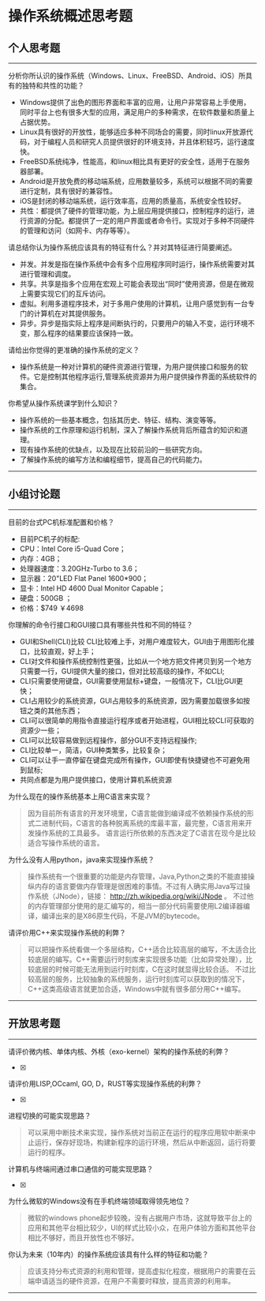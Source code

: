 # 操作系统概述思考题

## 个人思考题

---

分析你所认识的操作系统（Windows、Linux、FreeBSD、Android、iOS）所具有的独特和共性的功能？
- Windows提供了出色的图形界面和丰富的应用，让用户非常容易上手使用，同时平台上也有很多大型的应用，满足用户的多种需求，在软件数量和质量上占据优势。
- Linux具有很好的开放性，能够适应多种不同场合的需要，同时linux开放源代码，对于编程人员和研究人员提供很好的环境支持，并且体积轻巧，运行速度快。
- FreeBSD系统纯净，性能高，和linux相比具有更好的安全性，适用于在服务器部署。
- Android是开放免费的移动端系统，应用数量较多，系统可以根据不同的需要进行定制，具有很好的兼容性。
- iOS是封闭的移动端系统，运行效率高，应用的质量高，系统安全性较好。
- 共性：都提供了硬件的管理功能，为上层应用提供接口，控制程序的运行，进行资源的分配。都提供了一定的用户界面或者命令行。实现对于多种不同硬件的管理和访问（如网卡、内存等等）。

>  

请总结你认为操作系统应该具有的特征有什么？并对其特征进行简要阐述。
- 并发。并发是指在操作系统中会有多个应用程序同时运行，操作系统需要对其进行管理和调度。
- 共享。共享是指多个应用在宏观上可能会表现出“同时”使用资源，但是在微观上需要实现它们的互斥访问。
- 虚拟。利用多道程序技术，对于多用户使用的计算机，让用户感觉到有一台专门的计算机在对其提供服务。
- 异步。异步是指实际上程序是间断执行的，只要用户的输入不变，运行环境不变，那么程序的结果要应该保持一致。

>   

请给出你觉得的更准确的操作系统的定义？
- 操作系统是一种对计算机的硬件资源进行管理，为用户提供接口和服务的软件。它是控制其他程序运行,管理系统资源并为用户提供操作界面的系统软件的集合。

>   

你希望从操作系统课学到什么知识？
- 操作系统的一些基本概念，包括其历史、特征、结构、演变等等。
- 操作系统的工作原理和运行机制，深入了解操作系统背后所蕴含的知识和道理。
- 现有操作系统的优缺点，以及现在比较前沿的一些研究方向。
- 了解操作系统的编写方法和编程细节，提高自己的代码能力。

>   

---

## 小组讨论题

---

目前的台式PC机标准配置和价格？

- 目前PC机子的标配: 
- CPU：Intel Core i5-Quad Core； 
- 内存：4GB； 
- 处理器速度：3.20GHz-Turbo to 3.6； 
- 显示器：20"LED Flat Panel 1600*900； 
- 显卡：Intel HD 4600 Dual Monitor Capable； 
- 硬盘：500GB ； 
- 价格：$749 ￥4698 

你理解的命令行接口和GUI接口具有哪些共性和不同的特征？

- GUI和Shell(CLI)比较 CLI比较难上手，对用户难度较大，GUI由于用图形化接口，比较直观，好上手；
- CLI对文件和操作系统控制性更强，比如从一个地方把文件拷贝到另一个地方只需要一行，GUI提供大量的接口，但对比较高级的操作，不如CLI; 
- CLI只需要使用键盘，GUI需要使用鼠标+键盘，一般情况下，CLI比GUI更快；
- CLI占用较少的系统资源，GUI占用较多的系统资源，因为需要加载很多如按钮之类的其他东西；
- CLI可以很简单的用指令直接运行程序或者开始进程，GUI相比较CLI可获取的资源少一些；
- CLI可以比较容易做到远程操作，部分GUI不支持远程操作;
- CLI比较单一，简洁，GUI种类繁多，比较复杂；
- CLI可以让手一直停留在键盘完成所有操作，GUI即使有快捷键也不可避免用到鼠标;
- 共同点都是为用户提供接口，使用计算机系统资源 

为什么现在的操作系统基本上用C语言来实现？

>  因为目前所有语言的开发环境里，C语言能做到编译成不依赖操作系统的形式二进制代码，C语言的各种脱离系统的库最丰富，最完整，C语言用来开发操作系统的工具最多。 语言运行所依赖的东西决定了C语言在现今是比较适合写操作系统的语言。

为什么没有人用python，java来实现操作系统？

>  操作系统有一个很重要的功能是内存管理，Java,Python之类的不能直接操纵内存的语言要做内存管理是很困难的事情。不过有人确实用Java写过操作系统（JNode），链接： http://zh.wikipedia.org/wiki/JNode 。 不过他的内存管理部分使用的是汇编写的，相当一部分代码需要使用L2编译器编译，编译出来的是X86原生代码，不是JVM的bytecode。 

请评价用C++来实现操作系统的利弊？

>  可以把操作系统看做一个多层结构，C++适合比较高层的编写，不太适合比较底层的编写。C++需要运行时刻库来实现很多功能（比如异常处理），比较底层的时候可能无法用到运行时刻库，C在这时就显得比较合适。 不过比较高层的服务，比较抽象的系统服务，运行时刻库可以获取到的情况下，C++这类高级语言就更加合适，Windows中就有很多部分用C++编写。

---

## 开放思考题

---

请评价微内核、单体内核、外核（exo-kernel）架构的操作系统的利弊？

- [x]

>  

请评价用LISP,OCcaml, GO, D，RUST等实现操作系统的利弊？

- [x]

>  

进程切换的可能实现思路？


>  可以采用中断技术来实现，操作系统对当前正在运行的程序应用软中断来中止运行，保存好现场，构建新程序的运行环境，然后从中断返回，运行将要运行的程序。

计算机与终端间通过串口通信的可能实现思路？

- [x]

>  

为什么微软的Windows没有在手机终端领域取得领先地位？

>  微软的windows phone起步较晚，没有占据用户市场，这就导致平台上的应用和其他平台相比较少，UI的样式比较小众，在用户体验方面和其他平台相比不够好，而且开放性也不够好。

你认为未来（10年内）的操作系统应该具有什么样的特征和功能？

>  应该支持分布式资源的利用和管理，提高虚拟化程度，根据用户的需要在云端申请适当的硬件资源，在用户不需要时释放，提高资源的利用率。

---

